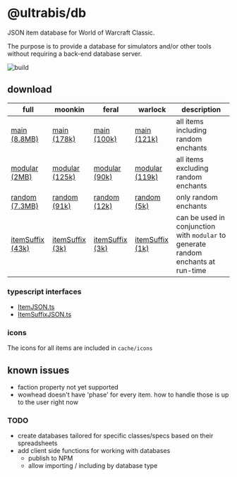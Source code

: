 # @ultrabis/db

JSON item database for World of Warcraft Classic.

The purpose is to provide a database for simulators and/or other tools without requiring a back-end database server. 

![build](https://github.com/ultrabis/db/workflows/gh/badge.svg)

## download

| full | moonkin | feral | warlock | description |
|------|---------| ------|---------|-------------|
| [main (8.8MB)](https://ultrabis.github.io/db/full/item.json)           | [main (178k)](https://ultrabis.github.io/db/moonkin/item.json) | [main (100k)](https://ultrabis.github.io/db/feral/item.json) | [main (121k)](https://ultrabis.github.io/db/warlock/item.json) | all items including random enchants  |
| [modular (2MB)](https://ultrabis.github.io/db/full/item-modular.json)  | [modular (125k)](https://ultrabis.github.io/db/moonkin/item-modular.json) | [modular (90k)](https://ultrabis.github.io/db/feral/item-modular.json) | [modular (119k)](https://ultrabis.github.io/db/warlock/item-modular.json) | all items excluding random enchants |
| [random (7.3MB)](https://ultrabis.github.io/db/full/item-random.json)  | [random (91k)](https://ultrabis.github.io/db/moonkin/item-random.json) | [random (12k)](https://ultrabis.github.io/db/feral/item-random.json) | [random (5k)](https://ultrabis.github.io/db/warlock/item-random.json) | only random enchants |
| [itemSuffix (43k)](https://ultrabis.github.io/db/full/itemSuffix.json) | [itemSuffix (3k)](https://ultrabis.github.io/db/moonkin/itemSuffix.json) | [itemSuffix (3k)](https://ultrabis.github.io/db/feral/itemSuffix.json) | [itemSuffix (1k)](https://ultrabis.github.io/db/warlock/itemSuffix.json) | can be used in conjunction with `modular` to generate random enchants at run-time |

### typescript interfaces

- [ItemJSON.ts](https://ultrabis.github.io/db/ItemJSON.ts)
- [ItemSuffixJSON.ts](https://ultrabis.github.io/db/ItemSuffixJSON.ts)

### icons

The icons for all items are included in `cache/icons`

## known issues

- faction property not yet supported
- wowhead doesn't have 'phase' for every item. how to handle those is up to the user right now 

### TODO

- create databases tailored for specific classes/specs based on their spreadsheets
- add client side functions for working with databases
  - publish to NPM
  - allow importing / including by database type 
